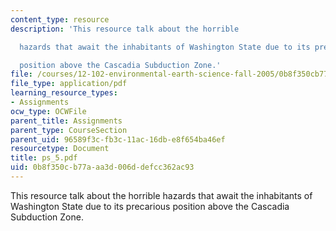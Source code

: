 ```yaml
---
content_type: resource
description: 'This resource talk about the horrible

  hazards that await the inhabitants of Washington State due to its precarious

  position above the Cascadia Subduction Zone.'
file: /courses/12-102-environmental-earth-science-fall-2005/0b8f350cb77aaa3d006ddefcc362ac93_ps_5.pdf
file_type: application/pdf
learning_resource_types:
- Assignments
ocw_type: OCWFile
parent_title: Assignments
parent_type: CourseSection
parent_uid: 96589f3c-fb3c-11ac-16db-e8f654ba46ef
resourcetype: Document
title: ps_5.pdf
uid: 0b8f350c-b77a-aa3d-006d-defcc362ac93
---
```

This resource talk about the horrible
hazards that await the inhabitants of Washington State due to its precarious
position above the Cascadia Subduction Zone.

